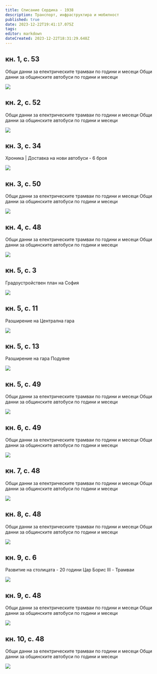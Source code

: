 ```yaml
---
title: Списание Сердика - 1938
description: Транспорт, инфраструктира и мобилност
published: true
date: 2023-12-22T19:41:17.075Z
tags: 
editor: markdown
dateCreated: 2023-12-22T18:31:29.648Z
---
```


## кн. 1, с. 53
Общи данни за електрическите трамваи по години и месеци
Общи данни за общинските автобуси по години и месеци


<img src="https://drive.google.com/uc?id=9999999999999999">

## кн. 2, с. 52
Общи данни за електрическите трамваи по години и месеци
Общи данни за общинските автобуси по години и месеци

<img src="https://drive.google.com/uc?id=9999999999999999">

## кн. 3, с. 34
Хроника | Доставка на нови автобуси - 6 броя

<img src="https://drive.google.com/uc?id=9999999999999999">

## кн. 3, с. 50
Общи данни за електрическите трамваи по години и месеци
Общи данни за общинските автобуси по години и месеци


<img src="https://drive.google.com/uc?id=9999999999999999">

## кн. 4, с. 48
Общи данни за електрическите трамваи по години и месеци
Общи данни за общинските автобуси по години и месеци

<img src="https://drive.google.com/uc?id=9999999999999999">

## кн. 5, с. 3
Градоустройствен план на София

<img src="https://drive.google.com/uc?id=9999999999999999">


## кн. 5, с. 11
Разширение на Централна гара

<img src="https://drive.google.com/uc?id=9999999999999999">

## кн. 5, с. 13
Разширение на гара Подуяне


<img src="https://drive.google.com/uc?id=9999999999999999">

## кн. 5, с. 49
Общи данни за електрическите трамваи по години и месеци
Общи данни за общинските автобуси по години и месеци



<img src="https://drive.google.com/uc?id=9999999999999999">

## кн. 6, с. 49
Общи данни за електрическите трамваи по години и месеци
Общи данни за общинските автобуси по години и месеци


<img src="https://drive.google.com/uc?id=9999999999999999">

## кн. 7, с. 48
Общи данни за електрическите трамваи по години и месеци
Общи данни за общинските автобуси по години и месеци


<img src="https://drive.google.com/uc?id=9999999999999999">

## кн. 8, с. 48
Общи данни за електрическите трамваи по години и месеци
Общи данни за общинските автобуси по години и месеци


<img src="https://drive.google.com/uc?id=9999999999999999">

## кн. 9, с. 6
Развитие на столицата - 20 години Цар Борис III - Трамваи


<img src="https://drive.google.com/uc?id=9999999999999999">

## кн. 9, с. 48
Общи данни за електрическите трамваи по години и месеци
Общи данни за общинските автобуси по години и месеци


<img src="https://drive.google.com/uc?id=9999999999999999">

## кн. 10, с. 48
Общи данни за електрическите трамваи по години и месеци
Общи данни за общинските автобуси по години и месеци


<img src="https://drive.google.com/uc?id=9999999999999999">